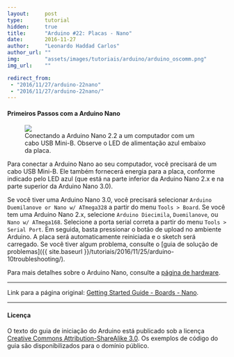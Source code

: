 ```yaml
---
layout:     post
type:       tutorial
hidden:     true
title:      "Arduino #22: Placas - Nano"
date:       2016-11-27
author:     "Leonardo Haddad Carlos"
author_url: ""
img:        "assets/images/tutoriais/arduino/arduino_oscomm.png"
img_url:    ""

redirect_from:
 - "2016/11/27/arduino-22nano"
 - "2016/11/27/arduino-22nano/"
---
```


#### Primeiros Passos com a Arduino Nano

<div class="img-container">
  <figure>
    <img src="{{ site.baseurl }}/assets/images/tutoriais/arduino/nano_board.jpg">
    <figcaption>Conectando a Arduino Nano 2.2 a um computador com um cabo USB Mini-B. Observe o LED de alimentação azul embaixo da placa.</figcaption>
  </figure>
</div>

Para conectar a Arduino Nano ao seu computador, você precisará de um cabo USB Mini-B. Ele também fornecerá energia para a placa, conforme indicado pelo LED azul (que está na parte inferior da Arduino Nano 2.x e na parte superior da Arduino Nano 3.0).

Se você tiver uma Arduino Nano 3.0, você precisará selecionar `Arduino Duemilanove or Nano w/ ATmega328` a partir do menu `Tools > Board`. Se você tem uma Arduino Nano 2.x, selecione `Arduino Diecimila`, `Duemilanove`, ou `Nano w/ ATmega168`. Selecione a porta serial correta a partir do menu `Tools > Serial Port`. Em seguida, basta pressionar o botão de upload no ambiente Arduino. A placa será automaticamente reiniciada e o sketch será carregado. Se você tiver algum problema, consulte o [guia de solução de problemas]({{ site.baseurl }}/tutoriais/2016/11/25/arduino-10troubleshooting/).

Para mais detalhes sobre o Arduino Nano, consulte a [página de hardware](https://www.arduino.cc/en/Main/ArduinoBoardNano).

----

Link para a página original: [Getting Started Guide - Boards - Nano](https://www.arduino.cc/en/Guide/ArduinoNano).

----

#### Licença

O texto do guia de iniciação do Arduino está publicado sob a licença [Creative Commons Attribution-ShareAlike 3.0](https://creativecommons.org/licenses/by-sa/3.0). Os exemplos de código do guia são disponibilizados para o domínio público.
